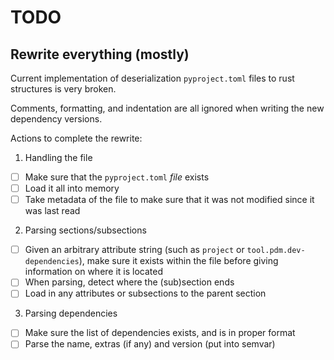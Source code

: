 # TODO

## Rewrite everything (mostly)

Current implementation of deserialization `pyproject.toml` files to rust structures is very broken.

Comments, formatting, and indentation are all ignored when writing the new dependency versions.

Actions to complete the rewrite:

1. Handling the file

- [ ] Make sure that the `pyproject.toml` *file* exists
- [ ] Load it all into memory
- [ ] Take metadata of the file to make sure that it was not modified since it was last read

2. Parsing sections/subsections

- [ ] Given an arbitrary attribute string (such as `project` or `tool.pdm.dev-dependencies`), make sure it exists within the file before giving information on where it is located
- [ ] When parsing, detect where the (sub)section ends
- [ ] Load in any attributes or subsections to the parent section

3. Parsing dependencies

- [ ] Make sure the list of dependencies exists, and is in proper format
- [ ] Parse the name, extras (if any) and version (put into semvar)
